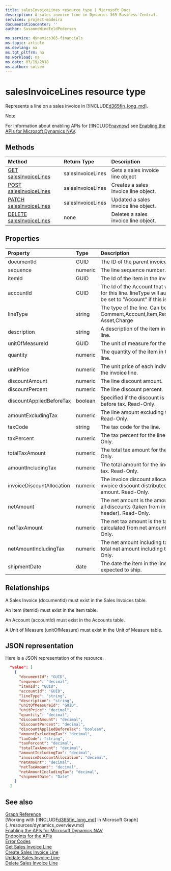 ```yaml
---
title: salesInvoiceLines resource type | Microsoft Docs
description: A sales invoice line in Dynamics 365 Business Central.
services: project-madeira
documentationcenter: ''
author: SusanneWindfeldPedersen

ms.service: dynamics365-financials
ms.topic: article
ms.devlang: na
ms.tgt_pltfrm: na
ms.workload: na
ms.date: 03/19/2018
ms.author: solsen
---
```


# salesInvoiceLines resource type
Represents a line on a sales invoice in [!INCLUDE[d365fin_long_md](../../includes/d365fin_long_md.md)].

> [!NOTE]  
> For information about enabling APIs for [!INCLUDE[navnow](../../includes/navnow_md.md)] see [Enabling the APIs for Microsoft Dynamics NAV](../../enabling-apis-for-dynamics-nav.md).

## Methods

| Method                                                                | Return Type      | Description                    |
|:----------------------------------------------------------------------|:-----------------|:-------------------------------|
|[GET salesInvoiceLines](../api/dynamics_salesinvoiceline_get.md)      |salesInvoiceLines|Gets a sales invoice line object   |
|[POST salesInvoiceLines](../api/dynamics_create_salesinvoiceline.md)  |salesInvoiceLines|Creates a sales invoice line object.|
|[PATCH salesInvoiceLines](../api/dynamics_salesinvoiceline_update.md) |salesInvoiceLines|Updated a sales invoice line object.|
|[DELETE salesInvoiceLines](../api/dynamics_salesinvoiceline_delete.md)|none              |Deletes a sales invoice line object.|

## Properties
| Property	              | Type	| Description                                               |
|:------------------------|:------|:----------------------------------------------------------|
|documentId               |GUID   |The ID of the parent invoice.                              |
|sequence                 |numeric|The line sequence number.                                  |
|itemId                   |GUID   |The Id of the item in the invoice line.                    |
|accountId                |GUID   |The Id of the Account that will be used for this line. lineType will automatically be set to "Account" if this is set.|
|lineType                 |string |The type of the line. Can be Comment,Account,Item,Resource,Fixed Asset,Charge|
|description              |string |A description of the item in the invoice line.             |
|unitOfMeasureId          |GUID   |The unit of measure for the invoice line.                  |
|quantity                 |numeric|The quantity of the item in the invoice line.              |
|unitPrice                |numeric|The unit price of each individual item in the invoice line.|
|discountAmount           |numeric|The line discount amount.                                  |
|discountPercent          |numeric|The line discount percent.                                 |
|discountAppliedBeforeTax |boolean|Specified if the discount is applied before tax. Read-Only.|
|amountExcludingTax       |numeric|The line amount excluding the tax. Read-Only.              |
|taxCode                  |string |The tax code for the line.                                 |
|taxPercent               |numeric|The tax percent for the line. Read-Only.                   |
|totalTaxAmount           |numeric|The total tax amount for the line. Read-Only.              |
|amountIncludingTax       |numeric|The total amount for the line including tax. Read-Only.    |
|invoiceDiscountAllocation|numeric|The invoice discount allocation is the invoice discount distributed on the total amount. Read-Only.|
|netAmount                |numeric|The net amount is the amount including all discounts (taken from invoice header). Read-Only.|
|netTaxAmount             |numeric|The net tax amount is the tax amount calculated from net amount. Read-Only.|
|netAmountIncludingTax    |numeric|The net amount including tax is the total net amount including tax. Read-Only.|
|shipmentDate             |date   |The date the item in the line is expected to ship.         |

## Relationships
A Sales Invoice (documentId) must exist in the Sales Invoices table.

An Item (itemId) must exist in the Item table.

An Account (accountId) must exist in the Accounts table.

A Unit of Measure (unitOfMeasure) must exist in the Unit of Measure table.

## JSON representation

Here is a JSON representation of the resource.


```json
  "value": [
    {
      "documentId": "GUID",
      "sequence": "decimal",
      "itemId": "GUID",
      "accountId": "GUID",
      "lineType": "string",
      "description": "string",
      "unitOfMeasureId": "GUID",
      "unitPrice": "decimal",
      "quantity": "decimal",
      "discountAmount": "decimal",
      "discountPercent": "decimal",
      "discountAppliedBeforeTax": "boolean",
      "amountExcludingTax": "decimal",
      "taxCode": "string",
      "taxPercent": "decimal",
      "totalTaxAmount": "decimal",
      "amountIncludingTax": "decimal",
      "invoiceDiscountAllocation": "decimal",
      "netAmount": "decimal",
      "netTaxAmount": "decimal",
      "netAmountIncludingTax": "decimal",
      "shipmentDate": "Date"
    }
  ]

```

## See also
[Graph Reference](../api/dynamics_graph_reference.md)  
[Working with [!INCLUDE[d365fin_long_md](../../includes/d365fin_long_md.md)] in Microsoft Graph](../resources/dynamics_overview.md)  
[Enabling the APIs for Microsoft Dynamics NAV](../../enabling-apis-for-dynamics-nav.md)  
[Endpoints for the APIs](../../endpoints-apis-for-dynamics.md)  
[Error Codes](../dynamics_error_codes.md)  
[Get Sales Invoice Line](../api/dynamics_salesinvoiceline_get.md)  
[Create Sales Invoice Line](../api/dynamics_create_salesinvoiceline.md)  
[Update Sales Invoice Line](../api/dynamics_salesinvoiceline_update.md)  
[Delete Sales Invoice Line](../api/dynamics_salesinvoiceline_delete.md)  
